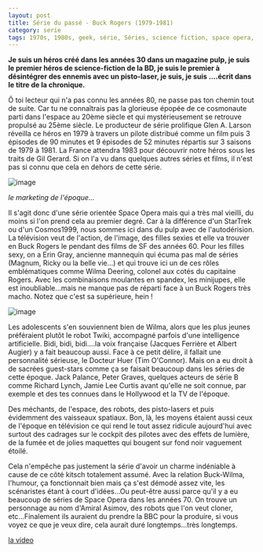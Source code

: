 ```yaml
---
layout: post
title: Série du passé - Buck Rogers (1979-1981)
category: serie
tags: 1970s, 1980s, geek, série, Séries, science fiction, space opera, tv
---
```

**Je suis un héros créé dans les années 30 dans un magazine pulp, je suis le premier héros de science-fiction de la BD, je suis le premier à désintégrer des ennemis avec un pisto-laser, je suis, je suis ....écrit dans le titre de la chronique.**

Ô toi lecteur qui n'a pas connu les années 80, ne passe pas ton chemin tout de suite. Car tu ne connaîtrais pas la glorieuse épopée de ce cosmonaute parti dans l'espace au 20ème siècle et qui mystérieusement se retrouve propulsé au 25ème siècle. Le producteur de série prolifique Glen A. Larson réveilla ce héros en 1979 à travers un pilote distribué comme un film puis 3 épisodes de 90 minutes et 9 épisodes de 52 minutes répartis sur 3 saisons de 1979 à 1981. La France attendra 1983 pour découvrir notre héros sous les traits de Gil Gerard. Si on l'a vu dans quelques autres séries et films, il n'est pas si connu que cela en dehors de cette série.

![image](https://cheziceman.files.wordpress.com/2019/12/eringray.jpg)

*le marketing de l'époque...*

Il s'agit donc d'une série orientée Space Opera mais qui a très mal vieilli, du moins si l'on prend cela au premier degré. Car à la différence d'un StarTrek ou d'un Cosmos1999, nous sommes ici dans du pulp avec de l'autodérision. La télévision veut de l'action, de l'image, des filles sexies et elle va trouver en Buck Rogers le pendant des films de SF des années 60. Pour les filles sexy, on a Erin Gray, ancienne mannequin qui écuma pas mal de séries (Magnum, Ricky ou la belle vie...) et qui trouve ici un de ces rôles emblématiques comme Wilma Deering, colonel aux cotés du capitaine Rogers. Avec les combinaisons moulantes en spandex, les minijupes, elle est inoubliable...mais ne manque pas de réparti face à un Buck Rogers très macho. Notez que c'est sa supérieure, hein !

![image](https://cheziceman.files.wordpress.com/2019/12/twiki.jpeg)

Les adolescents s'en souviennent bien de Wilma, alors que les plus jeunes préféraient plutôt le robot Twiki, accompagné parfois d'une intelligence artificielle. Bidi, bidi, bidi....la voix française (Jacques Ferrière et Albert Augier) y a fait beaucoup aussi. Face à ce petit délire, il fallait une personnalité sérieuse, le Docteur Huer (Tim O'Connor). Mais on a eu droit à de sacrées guest-stars comme ça se faisait beaucoup dans les séries de cette époque. Jack Palance, Peter Graves, quelques acteurs de série B comme Richard Lynch, Jamie Lee Curtis avant qu'elle ne soit connue, par exemple et des tes connues dans le Hollywood et la TV de l'époque.

Des méchants, de l'espace, des robots, des pisto-lasers et puis évidemment des vaisseaux spatiaux. Bon, là, les moyens étaient aussi ceux de l'époque en télévision ce qui rend le tout assez ridicule aujourd'hui avec surtout des cadrages sur le cockpit des pilotes avec des effets de lumière, de la fumée et de jolies maquettes qui bougent sur fond noir vaguement étoilé. 

Cela n'empêche pas justement la série d'avoir un charme indéniable à cause de ce côté kitsch totalement assumé. Avec la relation Buck-Wilma, l'humour, ça fonctionnait bien mais ça s'est démodé assez vite, les scénaristes étant à court d'idées...Ou peut-être aussi parce qu'il y a eu beaucoup de séries de Space Opera dans les années 70. On trouve un personnage au nom d'Amiral Asimov, des robots que l'on veut cloner, etc...Finalement ils auraient du prendre la BBC pour la produire, si vous voyez ce que je veux dire, cela aurait duré longtemps...très longtemps.

[la video](https://www.youtube.com/watch?v=s9CVExAetqQ)



